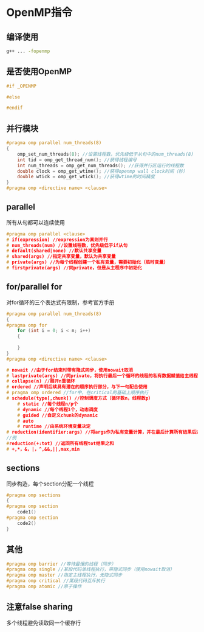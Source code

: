 # OpenMP指令

## 编译使用

```bash
g++ ... -fopenmp
```

## 是否使用OpenMP

```c++
#if _OPENMP

#else

#endif
```

## 并行模块

```c++
#pragma omp parallel num_threads(8)
{
    omp_set_num_threads(8); //设置线程数，优先级低于从句中的num_threads(8)
    int tid = omp_get_thread_num(); //获得线程编号
    int num_threads = omp_get_num_threads(); //获得并行区运行的线程数
    double clock = omp_get_wtime(); //获得openmp wall clock时间（秒）
    double wtick = omp_get_wtick(); //获得wtime的时间精度
}
#pragma omp <directive name> <clause>
```

## parallel

所有从句都可以连续使用

```c++
#pragma omp parallel <clause>
# if(expression) //expression为真则并行
# num_threads(num) //设置线程数，优先级低于if从句
# default(shared|none) //默认共享变量
# shared(args) //指定共享变量，默认为共享变量
# private(args) //为每个线程创建一个私有变量，需要初始化（临时变量）
# firstprivate(args) //同private，但是从主程序中初始化
```

## for/parallel for

对for循环的三个表达式有限制，参考官方手册

```c++
#pragma omp parallel num_threads(8)
{
#pragma omp for 
    for (int i = 0; i < n; i++)
    {
        
    }
}
#pragma omp <directive name> <clause>

# nowait //由于for结束时带有隐式同步，使用nowait取消
# lastprivate(args) //同private，将执行最后一个循环的线程的私有数据赋值给主线程变量
# collapse(n) //展开n重循环
# ordered //声明后续具有潜在的顺序执行部分，与下一句配合使用
# pragma omp ordered //for中，在critical的基础上顺序执行
# schedule(type[,chunk]) //控制调度方式（循环数n，线程数p）
    # static //每个线程n/p个
    # dynamic //每个线程1个，动态调度
    # guided //自定义chunk的dynamic
    # auto
    # runtime //由系统环境变量决定
# reduction(identifier:args) //将args作为私有变量计算，并在最后计算所有结果后返回
//例
#reduction(+:tot) //返回所有线程tot结果之和
# +,*，&，|，^,&&,||,max,min
```

## sections

同步构造，每个section分配一个线程

```c++
#pragma omp sections
{
#pragma omp section
    code1()
#pragma omp section
    code2()
}
```

## 其他

```c++
#pragma omp barrier //等待最慢的线程（同步）
#pragma omp single //某段代码单线程执行，带隐式同步（使用nowait取消）
#pragma omp master //指定主线程执行，无隐式同步
#pragma omp critical //某段代码互斥执行
#pragma omp atomic //原子操作
```

## 注意false sharing

多个线程避免读取同一个缓存行
